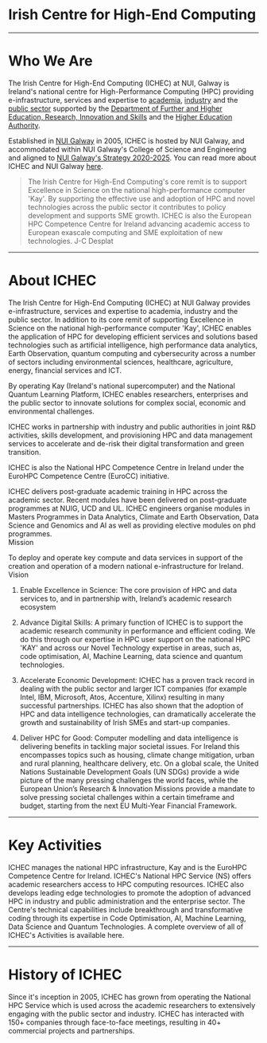 # Irish Centre for High-End Computing
---

# Who We Are

The Irish Centre for High-End Computing (ICHEC) at NUI, Galway is Ireland's national centre for High-Performance Computing (HPC) providing e-infrastructure, services and expertise to [academia](https://www.ichec.ie/academic), [industry](https://www.ichec.ie/commercial) and the [public sector](https://www.ichec.ie/partnerships/public-sector) supported by the [Department of Further and Higher Education, Research, Innovation and Skills](https://www.gov.ie/en/organisation/department-of-higher-education-innovation-and-science/) and the [Higher Education Authority](https://hea.ie/about-us/contact/). 

Established in [NUI Galway](https://www.nuigalway.ie/about-us/news-and-events/news-archive/2018/may/ichec-at-nui-galway-unveil-new-supercomputer-for-irish-research-.html) in 2005, ICHEC is hosted by NUI Galway, and accommodated within NUI Galway's College of Science and Engineering and aligned to [NUI Galway's Strategy 2020-2025](http://www.nuigalway.ie/media/strategicplanning/NUI-Galway-Strategy-2020-2025---Shared-Vision,-Shaped-by-Values.pdf). You can read more about ICHEC and NUI Galway [here](https://www.ichec.ie/news/ichec-nui-galway-0).

>The Irish Centre for High-End Computing's core remit is to support Excellence in Science on the national high-performance computer 'Kay'. By supporting the effective use and adoption of HPC and novel technologies across the public sector it contributes to policy development and supports SME growth. ICHEC is also the European HPC Competence Centre for Ireland advancing academic access to European exascale computing and SME exploitation of new technologies.
J-C Desplat
---
# About ICHEC

The Irish Centre for High-End Computing (ICHEC) at NUI Galway provides e-infrastructure, services and expertise to academia, industry and the public sector. In addition to its core remit of supporting Excellence in Science on the national high-performance computer 'Kay', ICHEC enables the application of HPC for developing efficient services and solutions based technologies such as artificial intelligence, high performance data analytics, Earth Observation, quantum computing and cybersecurity across a number of sectors including environmental sciences, healthcare, agriculture, energy, financial services and ICT.

By operating Kay (Ireland's national supercomputer) and the National Quantum Learning Platform, ICHEC enables researchers, enterprises and the public sector to innovate solutions for complex social, economic and environmental challenges.

ICHEC works in partnership with industry and public authorities in joint R&D activities, skills development, and provisioning HPC and data management services to accelerate and de-risk their digital transformation and green transition.

ICHEC is also the National HPC Competence Centre in Ireland under the EuroHPC Competence Centre (EuroCC) initiative.

ICHEC delivers post-graduate academic training in HPC across the academic sector. Recent modules have been delivered on post-graduate programmes at  NUIG, UCD and UL. ICHEC engineers organise modules in Masters Programmes in Data Analytics, Climate and Earth Observation, Data Science and Genomics and AI as well as providing elective modules on phd programmes.  
Mission

To deploy and operate key compute and data services in support of the creation and operation of a modern national e-infrastructure for Ireland. 
Vision

1. Enable Excellence in Science: The core provision of HPC and data services to, and in partnership with, Ireland’s academic research ecosystem

2. Advance Digital Skills: A primary function of ICHEC is to support the academic research community in performance and efficient coding.  We do this through our expertise in HPC user support on the national HPC 'KAY' and across our Novel Technology expertise in areas, such as, code optimisation, AI, Machine Learning, data science and quantum technologies.

3. Accelerate Economic Development: ICHEC has a proven track record in dealing with the public sector and larger ICT companies (for example Intel, IBM, Microsoft, Atos, Accenture, Xilinx) resulting in many successful partnerships. ICHEC has also shown that the adoption of HPC and data intelligence technologies, can dramatically accelerate the growth and sustainability of Irish SMEs and start-up companies.

4. Deliver HPC for Good: Computer modelling and data intelligence is delivering benefits in tackling major societal issues. For Ireland this encompasses topics such as housing, climate change mitigation, urban and rural planning, healthcare delivery, etc.  On a global scale, the United Nations Sustainable Development Goals (UN SDGs) provide a wide picture of the many pressing challenges the world faces, while the European Union’s Research & Innovation Missions provide a mandate to solve pressing societal challenges within a certain timeframe and budget, starting from the next EU Multi-Year Financial Framework.

---
# Key Activities

ICHEC manages the national HPC infrastructure, Kay and is the EuroHPC Competence Centre for Ireland. ICHEC's National HPC Service (NS) offers academic researchers access to HPC computing resources. ICHEC also develops leading edge technologies to promote the adoption of advanced HPC in industry and public administration and the enterprise sector. The Centre's technical capabilities include breakthrough and transformative coding through its expertise in Code Optimisation, AI, Machine Learning, Data Science and Quantum Technologies. A complete overview of all of ICHEC's Activities is available here.

---
# History of ICHEC

Since it's inception in 2005, ICHEC has grown from operating the National HPC Service which is used across the academic researchers to extensively engaging with the public sector and industry. ICHEC has interacted with 150+ companies through face-to-face meetings, resulting in 40+ commercial projects and partnerships. 
